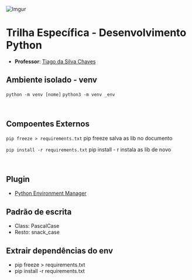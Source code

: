 ![Imgur](https://i.imgur.com/j9JmM4L.png)

# **Trilha Específica - Desenvolvimento Python**

- **Professor**: [Tiago da Silva Chaves]() 

## Ambiente isolado - venv
`python -m venv [nome]`
`python3 -m venv _env`

<br>

## Compoentes Externos
`pip freeze > requirements.txt`
pip freeze salva as lib no documento

`pip install -r requirements.txt` 
pip install - r <nome do documento>  instala as lib de novo

<br>

## Plugin
- [Python Environment Manager](https://marketplace.visualstudio.com/items?itemName=donjayamanne.python-environment-manager)



## Padrão de escrita 
- Class: PascalCase
- Resto: snack_case

## Extrair dependências do env
 - pip freeze > requirements.txt
 - pip install -r requirements.txt





<!--
# Criar ambiente virtual de puton
python -m venv [nome]
# version
- python --version

# Recebendo input
- input("mensagem a ser exibida")
- print("mensagem a ser exibida")

# testar o tipo de uma variável 
- isinstance(variavel, int) :bool

# Padrão de escrita 
- Class: PascalCase
- Resto: snack_case

# Extrair dependências do env
 - pip freeze > requirements.txt
 - pip install -r requirements.txt

# Exceptions
try:
  # caso de certo
except NameError as error:
except Exception as error:
else
  # ???
finally
 # sempre será executado

# ???
pip install -U black

# ???
'C:\Users\igorm\OneDrive\Área de Trabalho\python\_env\Scripts\python.exe -m pip install --upgrade pip'

# Links
- https://github.com/microsoft/vscode-python/issues/4831 (Auto save VSCode)
- https://csatlas.com/python-import-file-module/
- https://docs.python.org/3/library/exceptions.html#exception-hierarchy
- https://docs.python.org/3/library/pathlib.html
- https://www.geeksforgeeks.org/python-string-join-method/

-->
